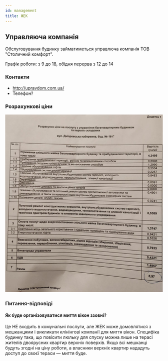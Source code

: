 ```yaml
---
id: management
title: ЖЕК
---
```


## Управляюча компанія

Обслуговування будинку займатиметься управлюча компанія ТОВ "Столичний комфорт".

Графік роботи: з 9 до 18, обідня перерва з 12 до 14

### Контакти

- http://upravdom.com.ua/
- Телефон?

### Розрахункові ціни

![](/wiki/operational/prices.jpg)

### Питання-відповіді

#### Як буде організовуватися миття вікон ззовні?

Це НЕ входить в комунальні послуги, але ЖЕК може домовлятися з мешканцями і викликати клінінгові компанії для миття вікон. Специфіка будинку така, що повісити люльку для спуску можна лише на терасі жителів двоярусних квартир верхніх поверхів. Якщо всі мешканці будуть згодні на ціну роботи, а власники верхніх квартир нададуть доступ до своєї тераси — миття буде.
